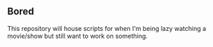 ## Bored

This repository will house scripts for when I'm being lazy watching a movie/show but still want to work on something.

